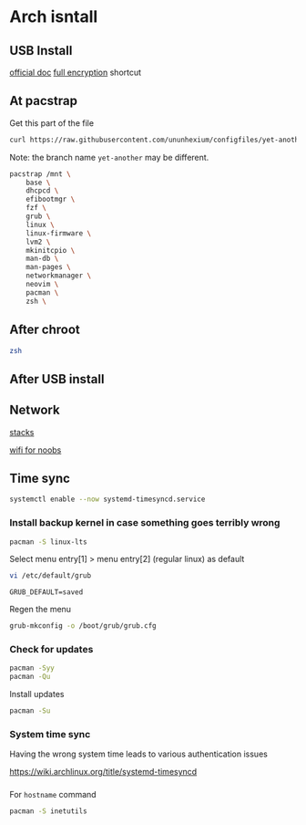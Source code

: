 # Arch isntall

## USB Install

[official doc](https://wiki.archlinux.org/title/Installation_guide)
[full encryption](https://gist.github.com/huntrar/e42aee630bee3295b2c671d098c81268) shortcut

## At pacstrap

Get this part of the file

```sh
curl https://raw.githubusercontent.com/ununhexium/configfiles/yet-another/doc/arch.md | grep 'pacstrap /mnt' -A 10
```

Note: the branch name `yet-another` may be different.


```sh
pacstrap /mnt \
    base \
    dhcpcd \
    efibootmgr \
    fzf \
    grub \
    linux \
    linux-firmware \
    lvm2 \
    mkinitcpio \
    man-db \
    man-pages \
    networkmanager \
    neovim \
    pacman \
    zsh \

```

## After chroot

```sh
zsh
```

## After USB install

## Network

[stacks](https://wiki.archlinux.org/title/Network_configuration#Network_managers)

[wifi for noobs](https://wiki.archlinux.org/title/NetworkManager)

## Time sync

```sh
systemctl enable --now systemd-timesyncd.service
```

### Install backup kernel in case something goes terribly wrong

```sh
pacman -S linux-lts
```

Select menu entry[1] > menu entry[2] (regular linux) as default

```sh
vi /etc/default/grub
```

`GRUB_DEFAULT=saved`


Regen the menu

```sh
grub-mkconfig -o /boot/grub/grub.cfg
```

### Check for updates

```sh
pacman -Syy
pacman -Qu
```

Install updates

```sh
pacman -Su
```

### System time sync

Having the wrong system time leads to various authentication issues

https://wiki.archlinux.org/title/systemd-timesyncd

###

For `hostname` command

```sh
pacman -S inetutils
```
